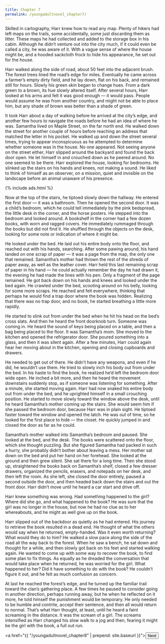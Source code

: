 ```yaml
---
title: Chapter 7
permalink: /youngadultnovel_chapter7/
---
```


Skilled in cartography, Harr knew how to read any map. Plenty of hikers had left maps on the trails, some accidentally, some just discarding them as litter. These maps he had collected and added to the storage box in his cabin. Although he didn’t venture out into the city much, if it could even be called a city, he was aware of it. With a vague sense of where the house might be, and a hooded sackcloth frock to hide his appearance, he set out for the house.

Harr walked along the side of road, about 50 feet into the adjacent brush. The forest trees lined the road’s edge for miles. Eventually he came across a farmer’s empty dirty field, and he lay down, flat on his back, and remained still for hours. Slowly his green skin began to change hues. From a dark green to a brown, its hue slowly altered itself. After several hours, Harr looked at his arms and felt it was good enough — it would pass. People would assume he was from another country, and might not be able to place him, but any shade of brown was better than a shade of green.

It took Harr about a day of walking before he arrived at the city’s edge, and another few hours to navigate the roads before he had an idea of where he was. Samantha lived on Maple Street, on the far north end. He walked down the street for another couple of hours before reaching an address that matched the letter in his pocket. He walked up and down the street several times, trying to appear inconspicuous as he attempted to determine whether someone was in the house. No one appeared. Not seeing anyone on the street either, Harr slipped around the backyard and found the back door open. He let himself in and crouched down as he peered around. No one seemed to be there. Harr explored the house, looking for bedrooms. He slinked up the stairs on his hands and knees, not making a sound. He liked to think of himself as an observer, on a mission, quiet and invisible on the landscape before an animal unaware of his presence.

{% include ads.html %}

Now at the top of the stairs, he tiptoed slowly down the hallway. He entered the first door — it was a bathroom. Then he opened the second door. It was a child’s bedroom, which he could tell immediately by the pink bedspread, the little desk in the corner, and the horse posters. He stepped into the bedroom and looked around. A bookshelf in the corner had a few dozen books, with worn and ragged covers. He immediately rummaged through the books but did not find it. He shuffled through the objects on the desk, looking for some note or indication of where it might be.

He looked under the bed. He laid out his entire body onto the floor, and reached out with his hands, searching. After some pawing around, his hand landed on one scrap of paper — it was a page from the map, the only one that remained. Samantha’s mother had thrown the rest of the shreds of paper away, as well as the leather cover. Harr held this last remaining scrap of paper in his hand — he could actually remember the day he had drawn it, the evening he had made the lines with his pen. Only a fragment of the page remained. He got back down on his hands and knees and looked under the bed again. He crawled under the bed, scooting around on his belly, looking for some more scraps. He reached and felt everywhere, thinking that perhaps he would find a trap door where the book was hidden. Realizing that there was no trap door, and no book, he started breathing a little more rapidly.

He started to slink out from under the bed when he hit his head on the bed’s cross slats. And then he heard the front doorknob turn. Someone was coming in. He heard the sound of keys being placed on a table, and then a bag being placed to the floor. It was Samantha’s mom. She moved to the kitchen and opened the refrigerator door. She poured something into a glass, and then it was silent again. After a few minutes, Harr could again hear her moving about in the kitchen, opening and closing cupboards and drawers.

He needed to get out of there. He didn’t have any weapons, and even if he did, he wouldn’t use them. He tried to slowly inch his body out from under the bed. In his haste to find the book, he realized he’d left the bedroom door wide open. He inched a bit more, and then he heard the movement downstairs suddenly stop, as if someone was listening for something. After a minute, she started moving again. Harr had now snaked his entire body out from under the bed, and he uprighted himself in a small crouching position. He started to move slowly toward the window above the desk, until he heard Samantha’s mother coming up the stairs. She would seem him if she passed the bedroom door, because Harr was in plain sight. He tiptoed faster toward the window and opened the latch. He was out of time, so he looked for the first place to hide — the closet. He quickly jumped in and closed the door as far as he could.

Samantha’s mother walked into Samantha’s bedroom and paused. She looked at the bed, and the desk. The books were scattered onto the floor, which she thought puzzling. But she figured Samantha had packed in such a hurry, she probably didn’t bother about leaving a mess. Her mother sat down on the bed and put her hand on her forehead.  She looked at the ground and then grew silent. She sat there for a long time. Then she stood up, straightened the books back on Samantha’s shelf, closed a few dresser drawers, organized the pencils, erasers, and notepads on her desk, and then left the room. As she left, she closed the door entirely, paused a second outside the door, and then headed back down the stairs and out the front door. Harr didn’t move until he heard a car start and drive off.

Harr knew something was wrong. Had something happened to the girl? Where did she go, and what happened to the book? He was sure that the girl was no longer in the house, but now he had no clue as to her whereabouts, and he might as well give up on the book.

Harr slipped out of the backdoor as quietly as he had entered. His journey to retrieve the book resulted in a dead end. He thought of what the others would say when he returned, empty-handed. Was it even worth returning? What would they do to him? He walked a slow pace along the side of the road all the way back to the forest. When he saw a bench, he sat down and thought for a while, and then slowly got back on his feet and started walking again. He wanted to come up with some way to recover the book, to find some plan to fix things. As equally as he dreaded the conversation that would take place when he returned, he was worried for the girl. What happened to her? Did it have something to do with the book? He couldn’t figure it out, and he felt as much confusion as concern.

At last he reached the forest’s edge, and he turned up the familiar trail toward the clan’s gathering place. A few times he paused to consider going in another direction, perhaps running away, but he when he reflected on it more, he told himself the punishment would be temporary. He only needed to be humble and contrite, accept their sentence, and then all would return to normal. That’s what Harr thought, at least, until he heard a faint screaming in the distance. It was the scream of a girl. The screams intensified as Harr changed his slow walk to a jog and then, fearing it might be the girl with the book, a full out run.

<a href="{{ "/youngadultnovel_chapter8" | prepend: site.baseurl }}"><button type="button" class="btn btn-warning">Next</button></a>
